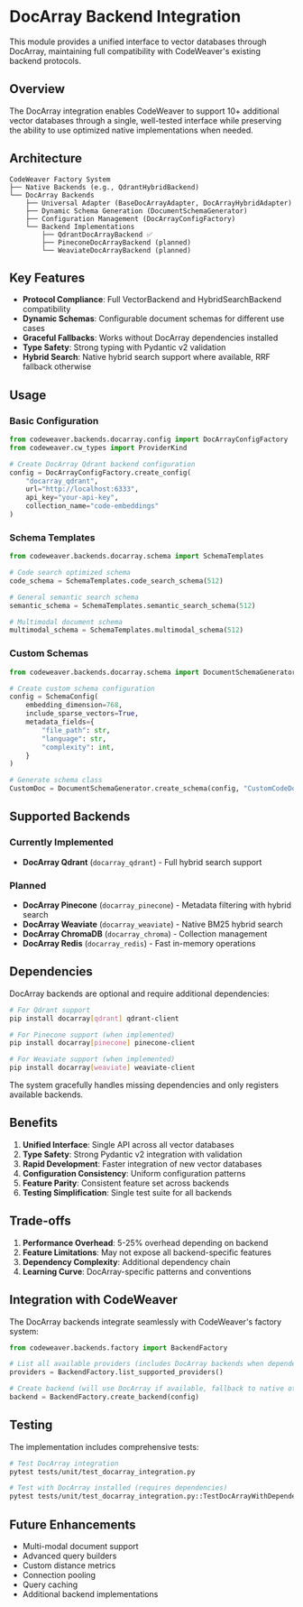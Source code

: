 <!--
SPDX-FileCopyrightText: 2025 Knitli Inc.

SPDX-License-Identifier: MIT OR Apache-2.0
-->

# DocArray Backend Integration

This module provides a unified interface to vector databases through DocArray, maintaining full compatibility with CodeWeaver's existing backend protocols.

## Overview

The DocArray integration enables CodeWeaver to support 10+ additional vector databases through a single, well-tested interface while preserving the ability to use optimized native implementations when needed.

## Architecture

```
CodeWeaver Factory System
├── Native Backends (e.g., QdrantHybridBackend)
└── DocArray Backends
    ├── Universal Adapter (BaseDocArrayAdapter, DocArrayHybridAdapter)
    ├── Dynamic Schema Generation (DocumentSchemaGenerator)
    ├── Configuration Management (DocArrayConfigFactory)
    └── Backend Implementations
        ├── QdrantDocArrayBackend ✅
        ├── PineconeDocArrayBackend (planned)
        └── WeaviateDocArrayBackend (planned)
```

## Key Features

- **Protocol Compliance**: Full VectorBackend and HybridSearchBackend compatibility
- **Dynamic Schemas**: Configurable document schemas for different use cases
- **Graceful Fallbacks**: Works without DocArray dependencies installed
- **Type Safety**: Strong typing with Pydantic v2 validation
- **Hybrid Search**: Native hybrid search support where available, RRF fallback otherwise

## Usage

### Basic Configuration

```python
from codeweaver.backends.docarray.config import DocArrayConfigFactory
from codeweaver.cw_types import ProviderKind

# Create DocArray Qdrant backend configuration
config = DocArrayConfigFactory.create_config(
    "docarray_qdrant",
    url="http://localhost:6333",
    api_key="your-api-key",
    collection_name="code-embeddings"
)
```

### Schema Templates

```python
from codeweaver.backends.docarray.schema import SchemaTemplates

# Code search optimized schema
code_schema = SchemaTemplates.code_search_schema(512)

# General semantic search schema
semantic_schema = SchemaTemplates.semantic_search_schema(512)

# Multimodal document schema
multimodal_schema = SchemaTemplates.multimodal_schema(512)
```

### Custom Schemas

```python
from codeweaver.backends.docarray.schema import DocumentSchemaGenerator, SchemaConfig

# Create custom schema configuration
config = SchemaConfig(
    embedding_dimension=768,
    include_sparse_vectors=True,
    metadata_fields={
        "file_path": str,
        "language": str,
        "complexity": int,
    }
)

# Generate schema class
CustomDoc = DocumentSchemaGenerator.create_schema(config, "CustomCodeDoc")
```

## Supported Backends

### Currently Implemented
- **DocArray Qdrant** (`docarray_qdrant`) - Full hybrid search support

### Planned
- **DocArray Pinecone** (`docarray_pinecone`) - Metadata filtering with hybrid search
- **DocArray Weaviate** (`docarray_weaviate`) - Native BM25 hybrid search
- **DocArray ChromaDB** (`docarray_chroma`) - Collection management
- **DocArray Redis** (`docarray_redis`) - Fast in-memory operations

## Dependencies

DocArray backends are optional and require additional dependencies:

```bash
# For Qdrant support
pip install docarray[qdrant] qdrant-client

# For Pinecone support (when implemented)
pip install docarray[pinecone] pinecone-client

# For Weaviate support (when implemented)
pip install docarray[weaviate] weaviate-client
```

The system gracefully handles missing dependencies and only registers available backends.

## Benefits

1. **Unified Interface**: Single API across all vector databases
2. **Type Safety**: Strong Pydantic v2 integration with validation
3. **Rapid Development**: Faster integration of new vector databases
4. **Configuration Consistency**: Uniform configuration patterns
5. **Feature Parity**: Consistent feature set across backends
6. **Testing Simplification**: Single test suite for all backends

## Trade-offs

1. **Performance Overhead**: 5-25% overhead depending on backend
2. **Feature Limitations**: May not expose all backend-specific features
3. **Dependency Complexity**: Additional dependency chain
4. **Learning Curve**: DocArray-specific patterns and conventions

## Integration with CodeWeaver

The DocArray backends integrate seamlessly with CodeWeaver's factory system:

```python
from codeweaver.backends.factory import BackendFactory

# List all available providers (includes DocArray backends when dependencies available)
providers = BackendFactory.list_supported_providers()

# Create backend (will use DocArray if available, fallback to native otherwise)
backend = BackendFactory.create_backend(config)
```

## Testing

The implementation includes comprehensive tests:

```bash
# Test DocArray integration
pytest tests/unit/test_docarray_integration.py

# Test with DocArray installed (requires dependencies)
pytest tests/unit/test_docarray_integration.py::TestDocArrayWithDependencies
```

## Future Enhancements

- Multi-modal document support
- Advanced query builders
- Custom distance metrics
- Connection pooling
- Query caching
- Additional backend implementations
